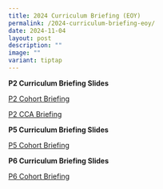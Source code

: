 ```yaml
---
title: 2024 Curriculum Briefing (EOY)
permalink: /2024-curriculum-briefing-eoy/
date: 2024-11-04
layout: post
description: ""
image: ""
variant: tiptap
---
```

<p><strong>P2 Curriculum Briefing Slides</strong>
</p>
<p><a href="/files/P2_Level_webinar_Briefing_EOY_2024___28_October_2024.pdf" rel="noopener nofollow" target="_blank">P2 Cohort Briefing</a>
</p>
<p><a href="/files/P2_CCA_Briefing___28_Oct_2024.pdf" rel="noopener nofollow" target="_blank">P2 CCA Briefing</a>
</p>
<p><strong>P5 Curriculum Briefing Slides</strong>
</p>
<p><a href="/files/Curriculum_Briefing_for_P5__2025__Parents.pdf" rel="noopener nofollow" target="_blank">P5 Cohort Briefing</a>
</p>
<p><strong>P6 Curriculum Briefing Slides</strong>
</p>
<p><a href="/files/Curriculum_Briefing_for_P6__2025__Parents__2024_P5_Students_.pdf" rel="noopener nofollow" target="_blank">P6 Cohort Briefing</a>
</p>
<p></p>
<p></p>
